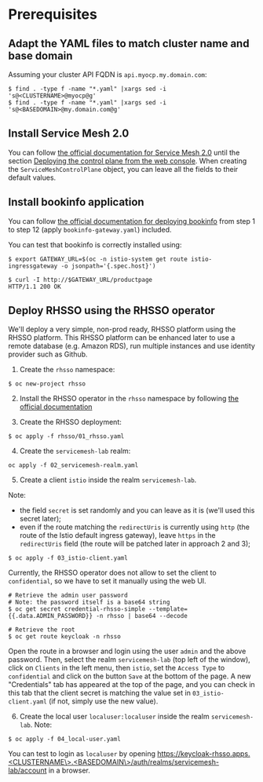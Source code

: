 # Prerequisites

## Adapt the YAML files to match cluster name and base domain

Assuming your cluster API FQDN is `api.myocp.my.domain.com`:

```
$ find . -type f -name "*.yaml" |xargs sed -i 's@<CLUSTERNAME>@myocp@g'
$ find . -type f -name "*.yaml" |xargs sed -i 's@<BASEDOMAIN>@my.domain.com@g'
```

## Install Service Mesh 2.0

You can follow [the official documentation for Service Mesh 2.0](https://docs.openshift.com/container-platform/4.6/service_mesh/v2x/installing-ossm.html) until the section [Deploying the control plane from the web console](https://docs.openshift.com/container-platform/4.6/service_mesh/v2x/installing-ossm.html#ossm-control-plane-deploy-operatorhub_installing-ossm). When creating the `ServiceMeshControlPlane` object, you can leave all the fields to their default values.

## Install bookinfo application
You can follow [the official documentation for deploying bookinfo](https://docs.openshift.com/container-platform/4.6/service_mesh/v2x/prepare-to-deploy-applications-ossm.html#ossm-tutorial-bookinfo-install_deploying-applications-ossm) from step 1 to step 12 (apply `bookinfo-gateway.yaml`) included.

You can test that bookinfo is correctly installed using:
```
$ export GATEWAY_URL=$(oc -n istio-system get route istio-ingressgateway -o jsonpath='{.spec.host}')

$ curl -I http://$GATEWAY_URL/productpage
HTTP/1.1 200 OK
```

## Deploy RHSSO using the RHSSO operator
We'll deploy a very simple, non-prod ready, RHSSO platform using the RHSSO platform. This RHSSO platform can be enhanced later to use a remote database (e.g. Amazon RDS), run multiple instances and use identity provider such as Github.


1. Create the `rhsso` namespace:
```
$ oc new-project rhsso
```

2. Install the RHSSO operator in the `rhsso` namespace by following [the official documentation](https://access.redhat.com/documentation/en-us/red_hat_single_sign-on/7.4/html/server_installation_and_configuration_guide/operator#install_by_olm)


3. Create the RHSSO deployment:
```
$ oc apply -f rhsso/01_rhsso.yaml 
```

4. Create the `servicemesh-lab` realm:
```
oc apply -f 02_servicemesh-realm.yaml
```

5. Create a client `istio` inside the realm `servicemesh-lab`.

Note:
* the field `secret` is set randomly and you can leave as it is (we'll used this secret later);
* even if the route matching the `redirectUris` is currently using `http` (the route of the Istio default ingress gateway), leave `https` in the `redirectUris` field (the route will be patched later in approach 2 and 3);
``` 
$ oc apply -f 03_istio-client.yaml
```
Currently, the RHSSO operator does not allow to set the client to `confidential`, so we have to set it manually using the web UI.
```
# Retrieve the admin user password
# Note: the password itself is a base64 string
$ oc get secret credential-rhsso-simple --template={{.data.ADMIN_PASSWORD}} -n rhsso | base64 --decode

# Retrieve the root
$ oc get route keycloak -n rhsso
```
Open the route in a browser and login using the user `admin` and the above password. Then, select the realm `servicemesh-lab` (top left of the window), click on `Clients` in the left menu, then `istio`, set the `Access Type` to `confidential` and click on the button `Save` at the bottom of the page. A new "Credentials" tab has appeared at the top of the page, and you can check in this tab that the client secret is matching the value set in `03_istio-client.yaml` (if not, simply use the new value).

6. Create the local user `localuser:localuser` inside the realm `servicemesh-lab`.
Note:
```
$ oc apply -f 04_local-user.yaml
```

You can test to login as `localuser` by opening https://keycloak-rhsso.apps.<CLUSTERNAME\>.<BASEDOMAIN\>/auth/realms/servicemesh-lab/account in a browser.
